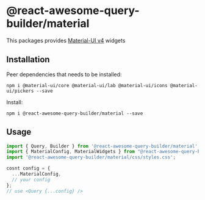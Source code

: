 # @react-awesome-query-builder/material

This packages provides [Material-UI v4](https://v4.mui.com/) widgets

## Installation

Peer dependencies that needs to be installed:
```
npm i @material-ui/core @material-ui/lab @material-ui/icons @material-ui/pickers --save
```

Install:
```
npm i @react-awesome-query-builder/material --save
```

## Usage

```js
import { Query, Builder } from '@react-awesome-query-builder/material';
import { MaterialConfig, MaterialWidgets } from "@react-awesome-query-builder/material";
import '@react-awesome-query-builder/material/css/styles.css';

cosnt config = {
  ...MaterialConfig,
  // your config
};
// use <Query {...config} /> 
```

